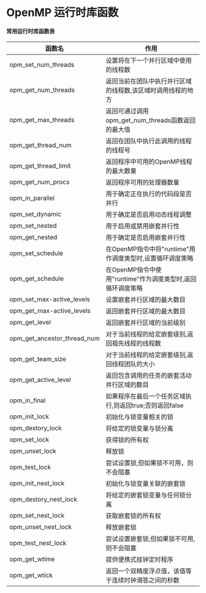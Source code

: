 # OpenMP 运行时库函数

#### 常用运行时库函数表
|        函数名      |               作用             |
|-------------------|--------------------------------|
|opm_set_num_threads|设置将在下一个并行区域中使用的线程数|
|opm_get_num_threads|返回当前在团队中执行并行区域的线程数,该区域时调用线程的地方|
|opm_get_max_threads|返回可通过调用opm_get_num_threads函数返回的最大值|
|opm_get_thread_num|返回在团队中执行此调用的线程的线程号|
|opm_get_thread_limit|返回程序中可用的OpenMP线程的最大数量|
|opm_get_num_procs|返回程序可用的处理器数量|
|opm_in_parallel|用于确定正在执行的代码段是否并行|
|opm_set_dynamic|用于确定是否启用动态线程调整|
|opm_set_nested|用于启用或禁用嵌套并行性|
|opm_get_nested|用于确定是否启用嵌套并行性|
|opm_set_schedule|在OpenMP指令中将"runtime"用作调度类型时,设置循环调度策略|
|opm_get_schedule|在OpenMP指令中使用"runtime"作为调度类型时,返回循环调度策略|
|opm_set_max-active_levels|设置嵌套并行区域的最大数目|
|opm_get_max-active_levels|返回嵌套并行区域的最大数目|
|opm_get_level|返回嵌套并行区域的当前级别|
|opm_get_ancestor_thread_num|对于当前线程的给定嵌套级别,返回祖先线程的线程数|
|opm_get_team_size|对于当前线程的给定嵌套级别,返回线程团队的大小|
|opm_get_active_level|返回包含调用的任务的嵌套活动并行区域的数目|
|opm_in_final|如果程序在最后一个任务区域执行,则返回true;否则返回false|
|opm_init_lock|初始化与锁变量相关的锁|
|opm_destory_lock|将给定的锁变量与锁分离|
|opm_set_lock|获得锁的所有权|
|opm_unset_lock|释放锁|
|opm_test_lock|尝试设置锁,但如果锁不可用，则不会阻塞|
|opm_init_nest_lock|初始化与锁变量关联的嵌套锁|
|opm_destory_nest_lock|将给定的嵌套锁变量与任何锁分离|
|opm_set_nest_lock|获取嵌套锁的所有权|
|opm_unset_nest_lock|释放嵌套锁|
|opm_test_nest_lock|尝试设置嵌套锁,但如果锁不可用,则不会阻塞|
|opm_get_wtime|提供便携式挂钟定时程序|
|opm_get_wtick|返回一个双精度浮点值，该值等于连续时钟滴答之间的秒数|
